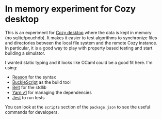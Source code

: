 # In memory experiment for Cozy desktop

This is an experiment for [Cozy desktop](https://github.com/cozy-labs/cozy-desktop)
where the data is kept in memory (no sqlite/pouchdb). It makes it easier to
test algorithms to synchronize files and directories between the local file
system and the remote Cozy instance. In particular, it is a good way to play
with property based testing and start building a simulator.

I wanted static typing and it looks like OCaml could be a good fit here. I'm
using:

- [Reason](https://reasonml.org/) for the syntax
- [BuckleScript](https://bucklescript.github.io/) as the build tool
- [Belt](https://reasonml.org/apis/javascript/latest/belt) for the stdlib
- [Yarn v1](https://classic.yarnpkg.com/lang/en/) for managing the dependencies
- [Jest](https://jestjs.io/) to run tests

You can look at the `scripts` section of the `package.json` to see the useful
commands for developers.
